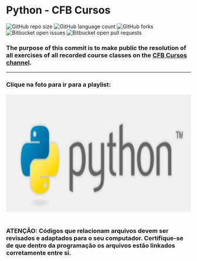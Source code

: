 # Python - CFB Cursos

![GitHub repo size](https://img.shields.io/github/repo-size/KauaMB2/Python-CFBCursos?style=for-the-badge)
![GitHub language count](https://img.shields.io/github/languages/count/KauaMB2/Python-CFBCursos?style=for-the-badge)
![GitHub forks](https://img.shields.io/github/forks/KauaMB2/Python-CFBCursos?style=for-the-badge)
![Bitbucket open issues](https://img.shields.io/bitbucket/issues/KauaMB2/Python-CFBCursos?style=for-the-badge)
![Bitbucket open pull requests](https://img.shields.io/bitbucket/pr-raw/KauaMB2/Python-CFBCursos?style=for-the-badge)

<h3> The purpose of this commit is to make public the resolution of all exercises of all recorded course classes on the 
<a href="https://www.youtube.com/c/cfbcursos"> CFB Cursos channel</a>.</h3>
<hr>
<h3>Clique na foto para ir para a playlist:</h3>
<a href="https://www.youtube.com/watch?v=Ay-MakuSg08&list=PLx4x_zx8csUhuVgWfy7keQQAy7t1J35TR"><img src="img\imgCurso.png" class="img" width = 600 height = 320></a>
<h1></h1>
<h3>ATENÇÃO: Códigos que relacionam arquivos devem ser revisados e adaptados para o seu computador. Certifique-se de que dentro da programação os arquivos estão linkados corretamente entre si.</h3>

